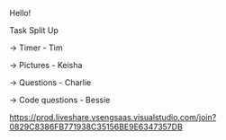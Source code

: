 Hello!

Task Split Up

-> Timer - Tim 

-> Pictures - Keisha 

-> Questions - Charlie 

-> Code questions - Bessie 

https://prod.liveshare.vsengsaas.visualstudio.com/join?0829C8386FB771938C35156BE9E6347357DB
